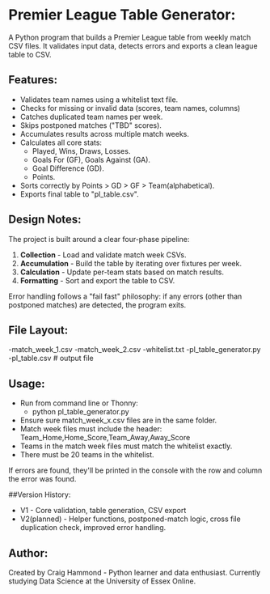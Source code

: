 # Premier League Table Generator:

A Python program that builds a Premier League table from weekly match CSV files.
It validates input data, detects errors and exports a clean league table to CSV.

## Features:

- Validates team names using a whitelist text file.
- Checks for missing or invalid data (scores, team names, columns)
- Catches duplicated team names per week.
- Skips postponed matches ("TBD" scores).
- Accumulates results across multiple match weeks.
- Calculates all core stats:
	- Played, Wins, Draws, Losses.
	- Goals For (GF), Goals Against (GA).
	- Goal Difference (GD).
	- Points.
- Sorts correctly by Points > GD > GF > Team(alphabetical).
- Exports final table to "pl_table.csv".

## Design Notes:

The project is built around a clear four-phase pipeline:

1. **Collection** - Load and validate match week CSVs.
2. **Accumulation** - Build the table by iterating over fixtures per week.
3. **Calculation** - Update per-team stats based on match results.
4. **Formatting** - Sort and export the table to CSV.

Error handling follows a "fail fast" philosophy:
if any errors (other than postponed matches) are detected, the program exits.

## File Layout:

-match_week_1.csv
-match_week_2.csv
-whitelist.txt
-pl_table_generator.py
-pl_table.csv # output file

## Usage:

- Run from command line or Thonny:
	- python pl_table_generator.py
- Ensure sure match_week_x.csv files are in the same folder.
- Match week files must include the header: Team_Home,Home_Score,Team_Away,Away_Score
- Teams in the match week files must match the whitelist exactly.
- There must be 20 teams in the whitelist.

If errors are found, they'll be printed in the console with the row and column the error was found.

##Version History:

- V1 - Core validation, table generation, CSV export
- V2(planned) - Helper functions, postponed-match logic, cross file duplication check, improved error handling.

## Author:

Created by Craig Hammond - Python learner and data enthusiast.
Currently studying Data Science at the University of Essex Online.
